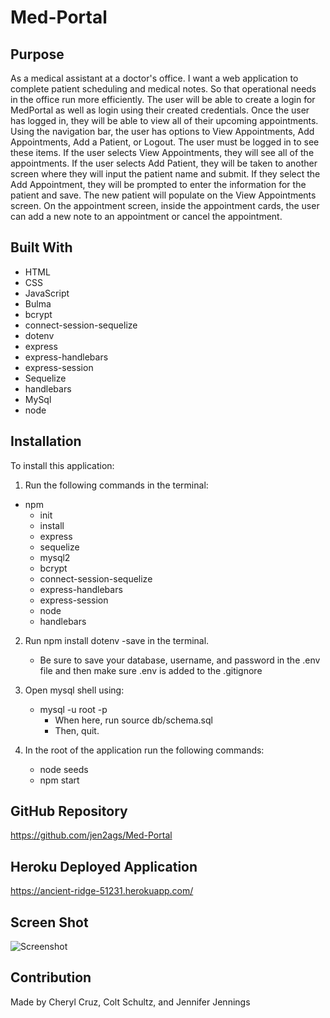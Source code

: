 # Med-Portal

## Purpose
As a medical assistant at a doctor's office. I want a web application to complete patient scheduling and medical notes. So that operational needs in the office run more efficiently. The user will be able to create a login for MedPortal as well as login using their created credentials. Once the user has logged in, they will be able to view all of their upcoming appointments. Using the navigation bar, the user has options to View Appointments, Add Appointments, Add a Patient, or Logout. The user must be logged in to see these items. If the user selects View Appointments, they will see all of the appointments. If the user selects Add Patient, they will be taken to another screen where they will input the patient name and submit. If they select the Add Appointment, they will be prompted to enter the  information for the patient and save. The new patient will populate on the View Appointments screen. On the appointment screen, inside the appointment cards, the user can add a new note to an appointment or cancel the appointment.

## Built With
* HTML
* CSS
* JavaScript
* Bulma
* bcrypt
* connect-session-sequelize
* dotenv
* express
* express-handlebars
* express-session
* Sequelize
* handlebars
* MySql
* node

## Installation
To install this application: 
1. Run the following commands in the terminal:
 * npm 
    * init 
    * install 
    * express 
    * sequelize 
    * mysql2 
    * bcrypt 
    * connect-session-sequelize 
    * express-handlebars 
    * express-session 
    * node
    * handlebars
2. Run npm install dotenv -save in the terminal.
    * Be sure to save your database, username, and password in the .env file and then make sure .env is added to the .gitignore

3. Open mysql shell using:
    * mysql -u root -p
        * When here, run source db/schema.sql
        * Then, quit.

4. In the root of the application run the following commands:
    * node seeds
    * npm start


## GitHub Repository
https://github.com/jen2ags/Med-Portal

## Heroku Deployed Application
https://ancient-ridge-51231.herokuapp.com/

## Screen Shot
![Screenshot]()


## Contribution
Made by Cheryl Cruz, Colt Schultz, and Jennifer Jennings